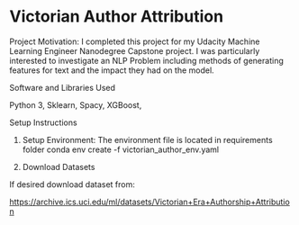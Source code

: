 # Victorian Author Attribution

Project Motivation: 
I completed this project for my Udacity Machine Learning Engineer Nanodegree Capstone project. I was particularly interested to investigate an NLP Problem including methods of generating features for text and the impact they had on the model. 

Software and Libraries Used

Python 3, Sklearn, Spacy, XGBoost,

Setup Instructions

1. Setup Environment: The environment file is located in requirements folder
	conda env create -f victorian_author_env.yaml

2. Download Datasets

If desired download dataset from:

https://archive.ics.uci.edu/ml/datasets/Victorian+Era+Authorship+Attribution
